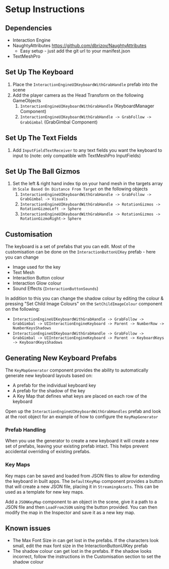 # Setup Instructions

## Dependencies

- Interaction Engine
- NaughtyAttributes <https://github.com/dbrizov/NaughtyAttributes>
  - Easy setup - just add the git url to your manifest.json
- TextMeshPro

## Set Up The Keyboard

1. Place the `InteractionEngineUIKeyboardWithGrabHandle` prefab into the scene
2. Add the player camera as the Head Transform on the following GameObjects
   1. `InteractionEngineUIKeyboardWithGrabHandle` (KeyboardManager Component)
   2. `InteractionEngineUIKeyboardWithGrabHandle -> GrabFollow -> GrabGimbal` (GrabGimbal Component)

## Set Up The Text Fields

1. Add `InputFieldTextReceiver` to any text fields you want the keyboard to input to (note: only compatible with TextMeshPro InputFields)

## Set Up The Ball Gizmos

1. Set the left & right hand index tip on your hand mesh in the targets array in `Scale Based On Distance From Target` on the following objects
   1. `InteractionEngineUIKeyboardWithGrabHandle -> GrabFollow -> GrabGimbal -> Visuals`
   2. `InteractionEngineUIKeyboardWithGrabHandle -> RotationGizmos -> RotationGizmoLeft -> Sphere`
   3. `InteractionEngineUIKeyboardWithGrabHandle -> RotationGizmos -> RotationGizmoRight-> Sphere`

## Customisation

The keyboard is a set of prefabs that you can edit. Most of the customisation can be done on the `InteractionButtonUIKey` prefab - here you can change

- Image used for the key
- Text Mesh
- Interaction Button colour
- Interaction Glow colour
- Sound Effects (`InteractionButtonSounds`)

In addition to this you can change the shadow colour by editing the colour & pressing "Set Child Image Colours" on the `SetChildImageColour` component on the following:

- `InteractionEngineUIKeyboardWithGrabHandle -> GrabFollow -> GrabGimbal -> UIInteractionEngineKeyboard -> Parent -> NumberRow -> NumberKeysShadows`
- `InteractionEngineUIKeyboardWithGrabHandle -> GrabFollow -> GrabGimbal -> UIInteractionEngineKeyboard -> Parent -> KeyboardKeys -> KeyboardKeysShadows`

## Generating New Keyboard Prefabs

The `KeyMapGenerator` component provides the ability to automatically generate new keyboard layouts based on:

- A prefab for the individual keyboard key
- A prefab for the shadow of the key
- A Key Map that defines what keys are placed on each row of the keyboard

Open up the `InteractionEngineUIKeyboardWithGrabHandles` prefab and look at the root object for an example of how to configure the `KeyMapGenerator`

### Prefab Handling

When you use the generator to create a new keyboard it will create a new set of prefabs, leaving your existing prefab intact. This helps prevent accidental overriding of existing prefabs.

### Key Maps

Key maps can be saved and loaded from JSON files to allow for extending the keyboard in built apps. The `DefaultKeyMap` component provides a button that will create a new JSON file, placing it in `StreamingAssets`. This can be used as a template for new key maps.

Add a `JSONKeyMap` component to an object in the scene, give it a path to a JSON file and then `LoadFromJSON` using the button provided. You can then modify the map in the Inspector and save it as a new key map.

## Known issues

- The Max Font Size in can get lost in the prefabs. If the characters look small, edit the max font size in the InteractionButtonUIKey prefab
- The shadow colour can get lost in the prefabs. If the shadow looks incorrect, follow the instructions in the Customisation section to set the shadow colour
